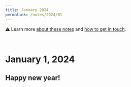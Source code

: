 ```yaml
---
title: January 2024
permalink: /notes/2024/01
---
```


⚠️ Learn more [about these notes](https://tinalexander.github.io/notes/) and [how to get in touch](https://github.com/tinalexander#about-me). 

<br>

# January 1, 2024

## Happy new year!


